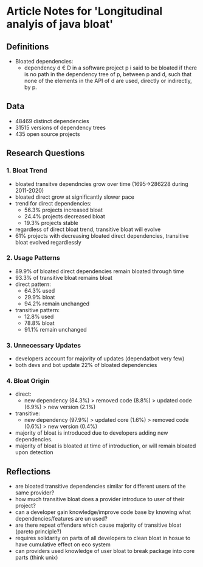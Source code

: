# Article Notes for 'Longitudinal analyis of java bloat'

## Definitions

- Bloated dependencies:
    - dependency d € D in a software project p i said to be bloated if there is no path in the dependency tree of p, between p and d, such that none of the elements in the API of d are used, directly or indirectly, by p.

## Data
- 48469 distinct dependencies
- 31515 versions of dependency trees
- 435 open source projects

## Research Questions
### 1. Bloat Trend
- bloated transitve dependncies grow over time (1695->286228 during 2011-2020)
- bloated direct grow at significantly slower pace
- trend for direct dependencies:
    - 56.3% projects increased bloat
    - 24.4% projects decreased bloat
    - 19.3% projects stable
- regardless of direct bloat trend, transitive bloat will evolve
- 61% projects with decreasing bloated direct dependencies, transitive bloat evolved regardlessly
### 2. Usage Patterns
- 89.9% of bloated direct dependencies remain bloated through time
- 93.3% of transitive bloat remains bloat
- direct pattern:
    - 64.3% used
    - 29.9% bloat
    - 94.2% remain unchanged
- transitive pattern:
    - 12.8% used
    - 78.8% bloat
    - 91.1% remain unchanged
### 3. Unnecessary Updates
- developers account for majority of updates (dependatbot very few)
- both devs and bot update 22% of bloated dependencies
### 4. Bloat Origin
- direct:
    - new dependency (84.3%) > removed code (8.8%) > updated code (6.9%) > new version (2.1%)
- transitive:
    - new dependency (97.9%) > updated core (1.6%) > removed code (0.6%) > new version (0.4%)
- majority of bloat is introduced due to developers adding new dependencies.
- majority of bloat is bloated at time of introduction, or will remain bloated upon detection

## Reflections
- are bloated transitive dependencies similar for different users of the same provider?
- how much transitive bloat does a provider introduce to user of their project?
- can a developer gain knowledge/improve code base by knowing what dependencies/features are un used?
- are there repeat offenders which cause majority of transitive bloat (pareto principle?)
- requires solidarity on parts of all developers to clean bloat in hosue to have cumulative effect on eco system
- can providers used knowledge of user bloat to break package into core parts (think unix)
